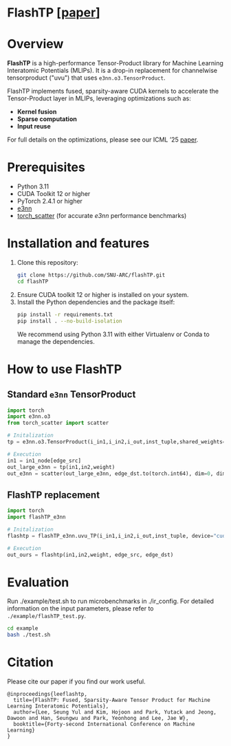 # FlashTP [[paper](https://openreview.net/pdf?id=wiQe95BPaB)]

# Overview
**FlashTP** is a high-performance Tensor-Product library for Machine Learning Interatomic Potentials (MLIPs). 
It is a drop-in replacement for channelwise tensorproduct ("uvu") that uses `e3nn.o3.TensorProduct`.

FlashTP implements fused, sparsity-aware CUDA kernels to accelerate the Tensor-Product layer in MLIPs, leveraging optimizations such as:

- **Kernel fusion**  
- **Sparse computation**  
- **Input reuse**  

For full details on the optimizations, please see our ICML ’25 [paper](https://openreview.net/pdf?id=wiQe95BPaB).

# Prerequisites
- Python 3.11  
- CUDA Toolkit 12 or higher  
- PyTorch 2.4.1 or higher  
- [e3nn](https://github.com/e3nn/e3nn)  
- [torch_scatter](https://github.com/rusty1s/pytorch_scatter) (for accurate _e3nn_ performance benchmarks)

# Installation and features
1. Clone this repository:  
   ```bash
   git clone https://github.com/SNU-ARC/flashTP.git
   cd flashTP
   ```
2. Ensure CUDA toolkit 12 or higher is installed on your system.
3. Install the Python dependencies and the package itself: 
   ```bash
   pip install -r requirements.txt
   pip install . --no-build-isolation
   ```
   We recommend using Python 3.11 with either Virtualenv or Conda to manage the dependencies.

# How to use FlashTP
## Standard `e3nn` TensorProduct 
```python
import torch
import e3nn.o3
from torch_scatter import scatter

# Initalization
tp = e3nn.o3.TensorProduct(i_in1,i_in2,i_out,inst_tuple,shared_weights=False, internal_weights=False)

# Execution
in1 = in1_node[edge_src]
out_large_e3nn = tp(in1,in2,weight)
out_e3nn = scatter(out_large_e3nn, edge_dst.to(torch.int64), dim=0, dim_size=total_node, reduce="sum")
```

## FlashTP replacement
```python
import torch
import flashTP_e3nn

# Initalization
flashtp = flashTP_e3nn.uvu_TP(i_in1,i_in2,i_out,inst_tuple, device="cuda", dtype=used_dtype)

# Execution
out_ours = flashtp(in1,in2,weight, edge_src, edge_dst)
```

# Evaluation
Run ./example/test.sh to run microbenchmarks in ./ir_config.
For detailed information on the input parameters, please refer to `./example/flashTP_test.py`.
```bash
cd example
bash ./test.sh
```

# Citation
Please cite our paper if you find our work useful.
```
@inproceedings{leeflashtp,
  title={FlashTP: Fused, Sparsity-Aware Tensor Product for Machine Learning Interatomic Potentials},
  author={Lee, Seung Yul and Kim, Hojoon and Park, Yutack and Jeong, Dawoon and Han, Seungwu and Park, Yeonhong and Lee, Jae W},
  booktitle={Forty-second International Conference on Machine Learning}
}
```
